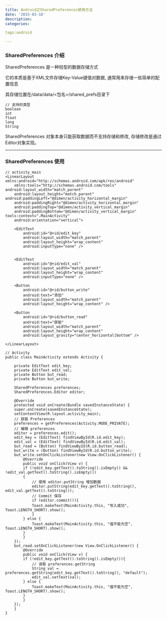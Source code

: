 ```yaml
---
title: Android之SharedPreferences使用方法
date: '2015-03-18'
description:
categories:

tags:android

---
```


>

### SharedPreferences 介绍

>

SharedPreferences 是一种轻型的数据存储方式

它的本质是基于XML文件存储Key-Value键值对数据, 通常用来存储一些简单的配置信息

其存储位置在/data/data/<包名>/shared_prefs目录下

>

	// 支持的类型
	boolean
	int
	float
	long
	String

>

SharedPreferences 对象本身只能获取数据而不支持存储和修改, 存储修改是通过Editor对象实现。

>

---

>

### SharedPreferences 使用

>

	// activity_main
	<LinearLayout xmlns:android="http://schemas.android.com/apk/res/android"
	    xmlns:tools="http://schemas.android.com/tools" android:layout_width="match_parent"
	    android:layout_height="match_parent" android:paddingLeft="@dimen/activity_horizontal_margin"
	    android:paddingRight="@dimen/activity_horizontal_margin"
	    android:paddingTop="@dimen/activity_vertical_margin"
	    android:paddingBottom="@dimen/activity_vertical_margin" tools:context=".MainActivity"
	    android:orientation="vertical">

		<EditText
		    android:id="@+id/edit_key"
		    android:layout_width="match_parent"
		    android:layout_height="wrap_content"
		    android:inputType="none" />


		<EditText
		    android:id="@+id/edit_val"
		    android:layout_width="match_parent"
		    android:layout_height="wrap_content"
		    android:inputType="none" />

		<Button
		    android:id="@+id/button_write"
		    android:text="添加"
		    android:layout_width="match_parent"
		    android:layout_height="wrap_content" />

		<Button
		    android:id="@+id/button_read"
		    android:text="获取"
		    android:layout_width="match_parent"
		    android:layout_height="wrap_content"
		    android:layout_gravity="center_horizontal|bottom" />

	</LinearLayout>

	// Activity
	public class MainActivity extends Activity {

	    private EditText edit_key;
	    private EditText edit_val;
	    private Button but_read;
	    private Button but_write;

	    SharedPreferences preferences;
	    SharedPreferences.Editor editor;

	    @Override
	    protected void onCreate(Bundle savedInstanceState) {
		super.onCreate(savedInstanceState);
		setContentView(R.layout.activity_main);
		// 获取 Preferences
		preferences = getPreferences(Activity.MODE_PRIVATE);
		// 编辑 preferences
		editor = preferences.edit();
		edit_key = (EditText) findViewById(R.id.edit_key);
		edit_val = (EditText) findViewById(R.id.edit_val);
		but_read = (Button) findViewById(R.id.button_read);
		but_write = (Button) findViewById(R.id.button_write);
		but_write.setOnClickListener(new View.OnClickListener() {
		    @Override
		    public void onClick(View v) {
			if (!edit_key.getText().toString().isEmpty() && !edit_val.getText().toString().isEmpty())
			{
			    // 使用 editor.putString 增加数据
			    editor.putString(edit_key.getText().toString(), edit_val.getText().toString());
			    // Commit 保存
			    if (editor.commit()){
				Toast.makeText(MainActivity.this, "写入成功", Toast.LENGTH_SHORT).show();
			    }
			} else {
			    Toast.makeText(MainActivity.this, "值不能为空", Toast.LENGTH_SHORT).show();
			}
		    }
		});
		but_read.setOnClickListener(new View.OnClickListener() {
		    @Override
		    public void onClick(View v) {
			if (!edit_key.getText().toString().isEmpty()){
			    // 读取 preferences.getString 
			    String val = preferences.getString(edit_key.getText().toString(), "default");
			    edit_val.setText(val);
			} else {
			    Toast.makeText(MainActivity.this, "值不能为空", Toast.LENGTH_SHORT).show();
			}
		    }
		});
	    }
	}


